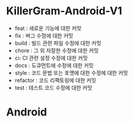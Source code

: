 # KillerGram-Android-V1 
* feat : 새로운 기능에 대한 커밋  
* fix : 버그 수정에 대한 커밋  
* build : 빌드 관련 파일 수정에 대한 커밋  
* chore : 그 외 자잘한 수정에 대한 커밋  
* ci: CI 관련 설정 수정에 대한 커밋  
* docs : 도큐먼트에 수정에 대한 커밋  
* style : 코드 문법 또는 포맷에 대한 수정에 대한 커밋  
* refactor : 코드 리팩토링에 대한 커밋  
* test : 테스트 코드 수정에 대한 커밋  
# Android
